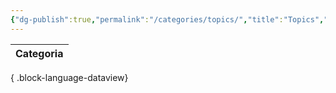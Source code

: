 ```yaml
---
{"dg-publish":true,"permalink":"/categories/topics/","title":"Topics","tags":["music","categories"],"created":"2025-03-11T08:31:02.925-05:00","updated":"2025-03-11T08:36:45.621-05:00"}
---
```



  

| Categoria |
| --------- |

{ .block-language-dataview}